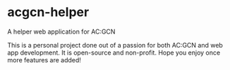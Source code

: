 # acgcn-helper
 A helper web application for AC:GCN

 This is a personal project done out of a passion for both AC:GCN and web app development.
 It is open-source and non-profit. Hope you enjoy once more features are added!
